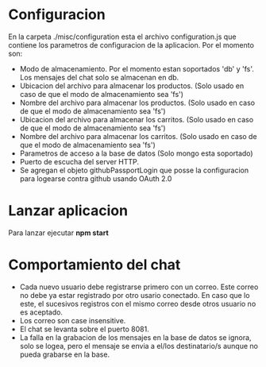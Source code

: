 # Configuracion
En la carpeta ./misc/configuration esta el archivo configuration.js que contiene los parametros de configuracion de la aplicacion. Por el momento son:

* Modo de almacenamiento. Por el momento estan soportados 'db' y 'fs'. Los mensajes del chat solo se almacenan en db. 
* Ubicacion del archivo para almacenar los productos. (Solo usado en caso de que el modo de almacenamiento sea 'fs')
* Nombre del archivo para almacenar los productos. (Solo usado en caso de que el modo de almacenamiento sea 'fs')
* Ubicacion del archivo para almacenar los carritos. (Solo usado en caso de que el modo de almacenamiento sea 'fs')
* Nombre del archivo para almacenar los carritos. (Solo usado en caso de que el modo de almacenamiento sea 'fs')
* Parametros de acceso a la base de datos (Solo mongo esta soportado)
* Puerto de escucha del server HTTP.
* Se agregan el objeto githubPassportLogin que posse la configuracion para logearse contra github usando OAuth 2.0

# Lanzar aplicacion
Para lanzar ejecutar **npm start**

# Comportamiento del chat
* Cada nuevo usuario debe registrarse primero con un correo. Este correo no debe ya estar registrado por otro usario conectado. En caso que lo este, el sucesivos registros con el mismo correo desde otros usuario no es aceptado.
* Los correo son case insensitive.
* El chat se levanta sobre el puerto 8081.
* La falla en la grabacion de los mensajes en la base de datos se ignora, solo se logea, pero el mensaje se envia a el/los destinatario/s aunque no pueda grabarse en la base.


